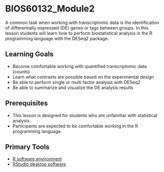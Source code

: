 # BIOS60132_Module2
A common task when working with transcriptomic data is the identification of differentially expressed (DE) genes or tags between groups. In this lesson students will learn how to perform biostatistical analysis in the R programming language with the DESeq2 package.

## Learning Goals
- Become comfortable working with quantified transcriptomic data (counts)
- Learn what contrasts are possible based on the experimental design
- Be able to perform single or multi factor analysis with DESeq2
- Be able to summarize and visualize the DE analysis results

## Prerequisites
- This lesson is designed for students who are unfamiliar with statistical analysis.
- Participants are expected to be comfortable working in the R programming language. 

## Primary Tools
- [R software environment](https://cran.rstudio.com/)
- [RStudio desktop software](https://libcal.library.nd.edu/event/9797081)

